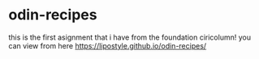 # odin-recipes
this is the first asignment that i have from the foundation ciricolumn!
you can view from here https://lipostyle.github.io/odin-recipes/

